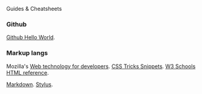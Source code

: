 Guides & Cheatsheets

### Github
[Github Hello World](https://guides.github.com/activities/hello-world/). 

### Markup langs
Mozilla's [Web technology for developers](https://developer.mozilla.org/en-US/docs/Web). [CSS Tricks Snippets](https://css-tricks.com/snippets/css/). [W3 Schools HTML reference](https://www.w3schools.com/tags/default.asp).

[Markdown](https://daringfireball.net/projects/markdown/). [Stylus](https://github.com/stylus/stylus/). 
